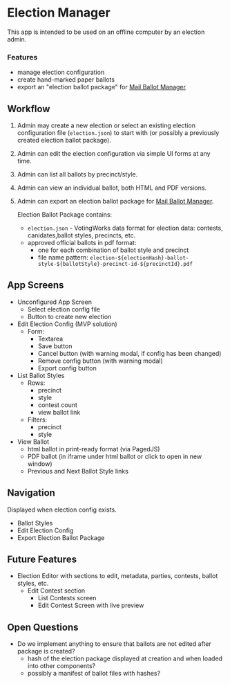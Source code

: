 # Election Manager

This app is intended to be used on an offline computer by an election admin.

### Features

- manage election configuration
- create hand-marked paper ballots
- export an "election ballot package" for [Mail Ballot Manager](https://github.com/votingworks/mail-ballot-manager)

## Workflow

1. Admin may create a new election or select an existing election configuration file (`election.json`) to start with (or possibly a previously created election ballot package).
2. Admin can edit the election configuration via simple UI forms at any time.
3. Admin can list all ballots by precinct/style.
4. Admin can view an individual ballot, both HTML and PDF versions.
5. Admin can export an election ballot package for [Mail Ballot Manager](https://github.com/votingworks/mail-ballot-manager).

   Election Ballot Package contains:

   - `election.json` - VotingWorks data format for election data: contests, canidates,ballot styles, precincts, etc.
   - approved official ballots in pdf format:
     - one for each combination of ballot style and precinct
     - file name pattern: `election-${electionHash}-ballot-style-${ballotStyle}-precinct-id-${precinctId}.pdf`

## App Screens

- Unconfigured App Screen
  - Select election config file
  - Button to create new election
- Edit Election Config (MVP solution)
  - Form:
    - Textarea
    - Save button
    - Cancel button (with warning modal, if config has been changed)
    - Remove config button (with warning modal)
    - Export config button
- List Ballot Styles
  - Rows:
    - precinct
    - style
    - contest count
    - view ballot link
  - Filters:
    - precinct
    - style
- View Ballot
  - html ballot in print-ready format (via PagedJS)
  - PDF ballot (in iframe under html ballot or click to open in new window)
  - Previous and Next Ballot Style links

## Navigation

Displayed when election config exists.

- Ballot Styles
- Edit Election Config
- Export Election Ballot Package

## Future Features

- Election Editor with sections to edit, metadata, parties, contests, ballot styles, etc.
  - Edit Contest section
    - List Contests screen
    - Edit Contest Screen with live preview

## Open Questions

- Do we implement anything to ensure that ballots are not edited after package is created?
  - hash of the election package displayed at creation and when loaded into other components?
  - possibly a manifest of ballot files with hashes?
